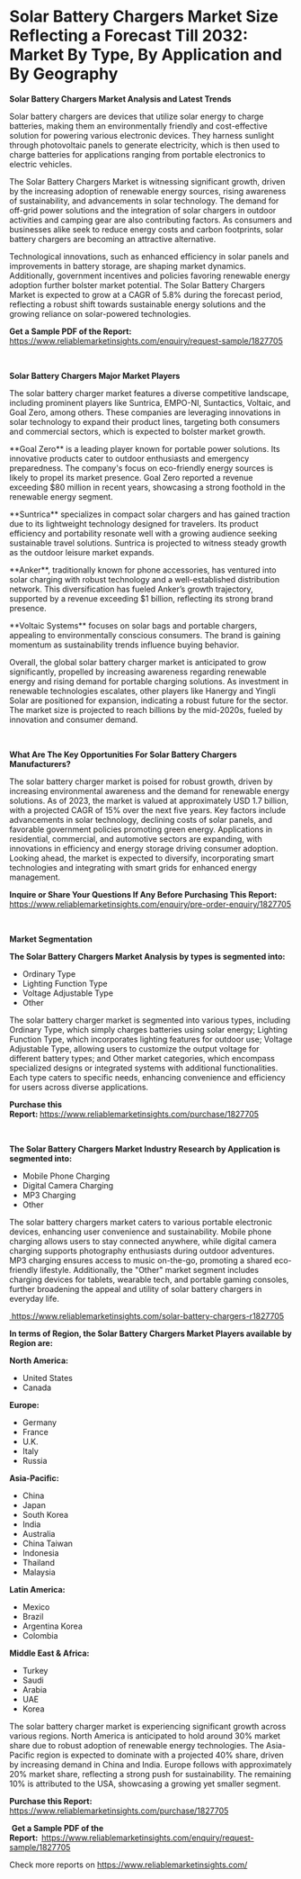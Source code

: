 <p><h1>Solar Battery Chargers Market Size Reflecting a Forecast Till 2032: Market By Type, By Application and By Geography</h1></p><p><strong>Solar Battery Chargers Market Analysis and Latest Trends</strong></p>
<p><p>Solar battery chargers are devices that utilize solar energy to charge batteries, making them an environmentally friendly and cost-effective solution for powering various electronic devices. They harness sunlight through photovoltaic panels to generate electricity, which is then used to charge batteries for applications ranging from portable electronics to electric vehicles. </p><p>The Solar Battery Chargers Market is witnessing significant growth, driven by the increasing adoption of renewable energy sources, rising awareness of sustainability, and advancements in solar technology. The demand for off-grid power solutions and the integration of solar chargers in outdoor activities and camping gear are also contributing factors. As consumers and businesses alike seek to reduce energy costs and carbon footprints, solar battery chargers are becoming an attractive alternative.</p><p>Technological innovations, such as enhanced efficiency in solar panels and improvements in battery storage, are shaping market dynamics. Additionally, government incentives and policies favoring renewable energy adoption further bolster market potential. The Solar Battery Chargers Market is expected to grow at a CAGR of 5.8% during the forecast period, reflecting a robust shift towards sustainable energy solutions and the growing reliance on solar-powered technologies.</p></p>
<p><strong>Get a Sample PDF of the Report:&nbsp;</strong> <a href="https://www.reliablemarketinsights.com/enquiry/request-sample/1827705?utm_campaign=3037&utm_medium=2&utm_source=Github&utm_content=ia&utm_term=11042025&utm_id=solar-battery-chargers">https://www.reliablemarketinsights.com/enquiry/request-sample/1827705</a></p>
<p>&nbsp;</p>
<p><strong>Solar Battery Chargers Major Market Players</strong></p>
<p><p>The solar battery charger market features a diverse competitive landscape, including prominent players like Suntrica, EMPO-NI, Suntactics, Voltaic, and Goal Zero, among others. These companies are leveraging innovations in solar technology to expand their product lines, targeting both consumers and commercial sectors, which is expected to bolster market growth.</p><p>**Goal Zero** is a leading player known for portable power solutions. Its innovative products cater to outdoor enthusiasts and emergency preparedness. The company's focus on eco-friendly energy sources is likely to propel its market presence. Goal Zero reported a revenue exceeding $80 million in recent years, showcasing a strong foothold in the renewable energy segment.</p><p>**Suntrica** specializes in compact solar chargers and has gained traction due to its lightweight technology designed for travelers. Its product efficiency and portability resonate well with a growing audience seeking sustainable travel solutions. Suntrica is projected to witness steady growth as the outdoor leisure market expands.</p><p>**Anker**, traditionally known for phone accessories, has ventured into solar charging with robust technology and a well-established distribution network. This diversification has fueled Anker’s growth trajectory, supported by a revenue exceeding $1 billion, reflecting its strong brand presence.</p><p>**Voltaic Systems** focuses on solar bags and portable chargers, appealing to environmentally conscious consumers. The brand is gaining momentum as sustainability trends influence buying behavior. </p><p>Overall, the global solar battery charger market is anticipated to grow significantly, propelled by increasing awareness regarding renewable energy and rising demand for portable charging solutions. As investment in renewable technologies escalates, other players like Hanergy and Yingli Solar are positioned for expansion, indicating a robust future for the sector. The market size is projected to reach billions by the mid-2020s, fueled by innovation and consumer demand.</p></p>
<p>&nbsp;</p>
<p><strong>What Are The Key Opportunities For Solar Battery Chargers Manufacturers?</strong></p>
<p><p>The solar battery charger market is poised for robust growth, driven by increasing environmental awareness and the demand for renewable energy solutions. As of 2023, the market is valued at approximately USD 1.7 billion, with a projected CAGR of 15% over the next five years. Key factors include advancements in solar technology, declining costs of solar panels, and favorable government policies promoting green energy. Applications in residential, commercial, and automotive sectors are expanding, with innovations in efficiency and energy storage driving consumer adoption. Looking ahead, the market is expected to diversify, incorporating smart technologies and integrating with smart grids for enhanced energy management.</p></p>
<p><strong>Inquire or Share Your Questions If Any Before Purchasing This Report:</strong> <a href="https://www.reliablemarketinsights.com/enquiry/pre-order-enquiry/1827705?utm_campaign=3037&utm_medium=2&utm_source=Github&utm_content=ia&utm_term=11042025&utm_id=solar-battery-chargers">https://www.reliablemarketinsights.com/enquiry/pre-order-enquiry/1827705</a></p>
<p>&nbsp;</p>
<p><strong>Market Segmentation</strong></p>
<p><strong>The Solar Battery Chargers Market Analysis by types is segmented into:</strong></p>
<p><ul><li>Ordinary Type</li><li>Lighting Function Type</li><li>Voltage Adjustable Type</li><li>Other</li></ul></p>
<p><p>The solar battery charger market is segmented into various types, including Ordinary Type, which simply charges batteries using solar energy; Lighting Function Type, which incorporates lighting features for outdoor use; Voltage Adjustable Type, allowing users to customize the output voltage for different battery types; and Other market categories, which encompass specialized designs or integrated systems with additional functionalities. Each type caters to specific needs, enhancing convenience and efficiency for users across diverse applications.</p></p>
<p><strong>Purchase this Report:&nbsp;</strong><a href="https://www.reliablemarketinsights.com/purchase/1827705?utm_campaign=3037&utm_medium=2&utm_source=Github&utm_content=ia&utm_term=11042025&utm_id=solar-battery-chargers">https://www.reliablemarketinsights.com/purchase/1827705</a></p>
<p>&nbsp;</p>
<p><strong>The Solar Battery Chargers Market Industry Research by Application is segmented into:</strong></p>
<p><ul><li>Mobile Phone Charging</li><li>Digital Camera Charging</li><li>MP3 Charging</li><li>Other</li></ul></p>
<p><p>The solar battery chargers market caters to various portable electronic devices, enhancing user convenience and sustainability. Mobile phone charging allows users to stay connected anywhere, while digital camera charging supports photography enthusiasts during outdoor adventures. MP3 charging ensures access to music on-the-go, promoting a shared eco-friendly lifestyle. Additionally, the "Other" market segment includes charging devices for tablets, wearable tech, and portable gaming consoles, further broadening the appeal and utility of solar battery chargers in everyday life.</p></p>
<p><a href="https://www.reliablemarketinsights.com/solar-battery-chargers-r1827705?utm_campaign=3037&utm_medium=2&utm_source=Github&utm_content=ia&utm_term=11042025&utm_id=solar-battery-chargers">&nbsp;https://www.reliablemarketinsights.com/solar-battery-chargers-r1827705</a></p>
<p><strong>In terms of Region, the Solar Battery Chargers Market Players available by Region are:</strong></p>
<p>
    <p> <strong> North America: </strong>
        <ul>
            <li>United States</li>
            <li>Canada</li>
        </ul>
        </p> 
    <p> <strong> Europe: </strong>
        <ul>
            <li>Germany</li>
            <li>France</li>
            <li>U.K.</li>
            <li>Italy</li>
            <li>Russia</li>
        </ul>
        </p> 
    <p> <strong> Asia-Pacific: </strong>
        <ul>
            <li>China</li>
            <li>Japan</li>
            <li>South Korea</li>
            <li>India</li>
            <li>Australia</li>
            <li>China Taiwan</li>
            <li>Indonesia</li>
            <li>Thailand</li>
            <li>Malaysia</li>
        </ul>
        </p> 
    <p> <strong> Latin America: </strong>
        <ul>
            <li>Mexico</li>
            <li>Brazil</li>
            <li>Argentina Korea</li>
            <li>Colombia</li>
        </ul>
        </p> 
    <p> <strong> Middle East & Africa: </strong>
        <ul>
            <li>Turkey</li>
            <li>Saudi</li>
            <li>Arabia</li>
            <li>UAE</li>
            <li>Korea</li>
        </ul>
    </p>
    </p>
<p><p>The solar battery charger market is experiencing significant growth across various regions. North America is anticipated to hold around 30% market share due to robust adoption of renewable energy technologies. The Asia-Pacific region is expected to dominate with a projected 40% share, driven by increasing demand in China and India. Europe follows with approximately 20% market share, reflecting a strong push for sustainability. The remaining 10% is attributed to the USA, showcasing a growing yet smaller segment.</p></p>
<p><strong>Purchase this Report: </strong><a href="https://www.reliablemarketinsights.com/purchase/1827705?utm_campaign=3037&utm_medium=2&utm_source=Github&utm_content=ia&utm_term=11042025&utm_id=solar-battery-chargers">https://www.reliablemarketinsights.com/purchase/1827705</a></p>
<p>&nbsp;<strong>Get a Sample PDF of the Report:&nbsp;&nbsp;</strong><a href="https://www.reliablemarketinsights.com/enquiry/request-sample/1827705?utm_campaign=3037&utm_medium=2&utm_source=Github&utm_content=ia&utm_term=11042025&utm_id=solar-battery-chargers">https://www.reliablemarketinsights.com/enquiry/request-sample/1827705</a></p>
<p><strong></strong></p>
<p>Check more reports on <a href="https://www.reliablemarketinsights.com/?utm_campaign=3037&utm_medium=2&utm_source=Github&utm_content=ia&utm_term=11042025&utm_id=solar-battery-chargers">https://www.reliablemarketinsights.com/</a></p>